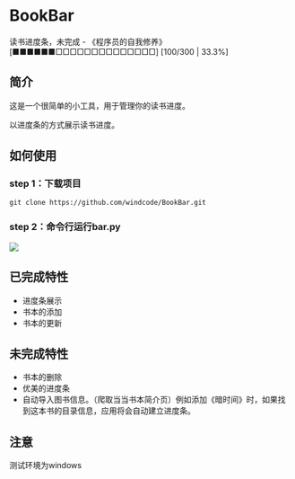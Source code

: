 # BookBar
读书进度条，未完成 - 《程序员的自我修养》 [■■■■■■□□□□□□□□□□□□□□] [100/300 | 33.3%]

## 简介
这是一个很简单的小工具，用于管理你的读书进度。

以进度条的方式展示读书进度。

## 如何使用
### step 1：下载项目
```git clone https://github.com/windcode/BookBar.git```

### step 2：命令行运行bar.py
![](./screenshots/1.gif)

## 已完成特性
* 进度条展示
* 书本的添加
* 书本的更新

## 未完成特性
* 书本的删除
* 优美的进度条
* 自动导入图书信息。（爬取当当书本简介页）例如添加《暗时间》时，如果找到这本书的目录信息，应用将会自动建立进度条。

## 注意
测试环境为windows
